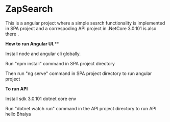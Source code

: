 # ZapSearch

This is a angular project where a simple sesrch functionality is implemented in SPA project and a correspoding API project in .NetCore 3.0.101 is also there .

******How to run Angular UI.********

Install node and angular cli globally.

Run "npm install" command in SPA project directory

Then run "ng serve" command in SPA project directory to run angular project 

******To run API******

Install sdk 3.0.101 dotnet core env

Run "dotnet watch run" command in the API project directory to run API
hello Bhaiya
